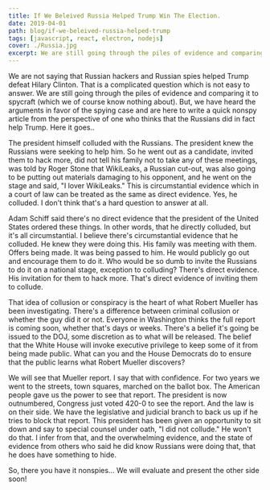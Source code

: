 ```yaml
---
title: If We Beleived Russia Helped Trump Win The Election.
date: 2019-04-01
path: blog/if-we-beleived-russia-helped-trump
tags: [javascript, react, electron, nodejs]
cover: ./Russia.jpg
excerpt: We are still going through the piles of evidence and comparing it to spycraft (which we of course know nothing about). But, we have heard the arguments in favor of the spying case and are here to write a quick nonspy article from the perspective of one who thinks that the Russians did in fact help Trump. 
---
```

We are not saying that Russian hackers and Russian spies helped Trump defeat Hilary Clinton.  That is a complicated question which is not easy to answer.  We are still going through the piles of evidence and comparing it to spycraft (which we of course know nothing about). But, we have heard the arguments in favor of the spying case and are here to write a quick nonspy article from the perspective of one who thinks that the Russians did in fact help Trump.  Here it goes..

The president himself colluded with the Russians.  The president knew the Russians were seeking to help him. So he went out as a candidate, invited them to hack more, did not tell his family not to take any of these meetings, was told by Roger Stone that WikiLeaks, a Russian cut-out, was also going to be putting out materials damaging to his opponent, and he went on the stage and said, "I lover WikiLeaks." This is circumstantial evidence which in a court of law can be treated as the same as direct evidence. Yes, he colluded. I don't think that's a hard question to answer at all. 

Adam Schiff said there's no direct evidence that the president of the United States ordered these things. In other words, that he directly colluded, but it's all circumstantial. I believe there's circumstantial evidence that he colluded. He knew they were doing this. His family was meeting with them. Offers being made. It was being passed to him. He would publicly go out and encourage them to do it. Who would be so dumb to invite the Russians to do it on a national stage, exception to colluding? There's direct evidence. His invitation for them to hack more. That's direct evidence of inviting them to collude.

That idea of collusion or conspiracy is the heart of what Robert Mueller has been investigating. There's a difference between criminal collusion or whether the guy did it or not.  Everyone in Washington thinks the full report is coming soon, whether that's days or weeks. There's a belief it's going be issued to the DOJ, some discretion as to what will be released. The belief that the White House will invoke executive privilege to keep some of it from being made public. What can you and the House Democrats do to ensure that the public learns what Robert Mueller discovers?

We will see that Mueller report. I say that with confidence. For two years we went to the streets, town squares, marched on the ballot box. The American people gave us the power to see that report. The president is now outnumbered, Congress just voted 420-0 to see the report. And the law is on their side. We have the legislative and judicial branch to back us up if he tries to block that report.  This president has been given an opportunity to sit down and say to special counsel under oath, "I did not collude." He won't do that. I infer from that, and the overwhelming evidence, and the state of evidence from others who said he did know Russians were doing that, that he does have something to hide.

So, there you have it nonspies... We will evaluate and present the other side soon!